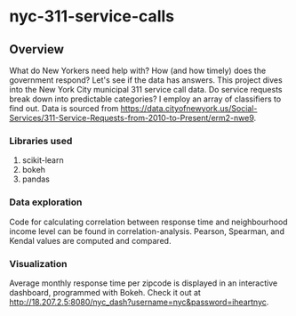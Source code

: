 # nyc-311-service-calls

## Overview
What do New Yorkers need help with? How (and how timely) does the government respond? Let's see if the data has answers.
This project dives into the New York City municipal 311 service call data. Do service requests break down into predictable categories? I employ an array of classifiers to find out. Data is sourced from https://data.cityofnewyork.us/Social-Services/311-Service-Requests-from-2010-to-Present/erm2-nwe9.

### Libraries used
1. scikit-learn
2. bokeh
3. pandas

### Data exploration
Code for calculating correlation between response time and neighbourhood income level can be found in correlation-analysis. Pearson, Spearman, and Kendal values are computed and compared. 

### Visualization
Average monthly response time per zipcode is displayed in an interactive dashboard, programmed with Bokeh. Check it out at http://18.207.2.5:8080/nyc_dash?username=nyc&password=iheartnyc. 
